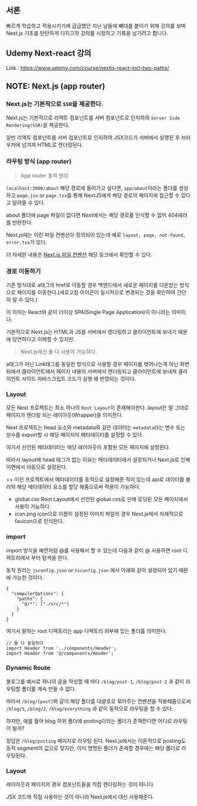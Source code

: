 ## 서론

빠르게 학습하고 적용시키기에 급급했던 지난 날들에 뼈대를 붙이기 위해 강의를 보며 Next.js 기초를 탄탄하게 다지고자 강의를 시청하고 기록을 남기려고 합니다.

## Udemy Next-react 강의

Link : https://www.udemy.com/course/nextjs-react-incl-two-paths/

## NOTE: Next.js (app router)

### Next.js는 기본적으로 `SSR`을 제공한다.

Next.js는 기본적으로 리액트 컴포넌트를 서버 컴포넌트로 인지하여 `Server Side Rendering(SSR)`을 제공한다.

일반 리액트 컴포넌트를 서버 컴포넌트로 인지하여 JSX코드가 서버에서 실행된 후 브라우저에 넘겨져 HTML로 렌더링된다.

### 라우팅 방식 (app router)

> App router 동작 원리

`localhost:3000/about` 해당 경로에 들어가고 싶다면, `app/about`이라는 폴더를 생성하고 `page.jsx` or `page.tsx`를 통해 NextJS에게 해당 경로의 페이지에 접근할 수 있다고 알려줄 수 있다.

about 폴더에 page 파일이 없다면 Next에서는 해당 경로를 인식할 수 없어 404에러를 반환한다.

Next.js에는 이런 파일 컨벤션이 정의되어 있는데 예로 `layout, page, not-found, error.tsx`가 있다.

더 자세한 내용은 [Next.js 파일 컨벤션](https://nextjs.org/docs/app/api-reference/file-conventions) 해당 링크에서 확인할 수 있다.

### 경로 이동하기

기존 방식대로 a태그의 href로 이동할 경우 백엔드에서 새로운 페이지를 다운받는 방식으로 페이지를 이동한다.(새로고침 아이콘이 일시적으로 변경되는 것을 확인하여 간단히 알 수 있다.)

이 의미는 React와 같이 더이상 SPA(Single Page Application)이 아니라는 의미이다.

기본적으로 Next.js는 HTML과 JS를 서버에서 렌더링하고 클라이언트에 보내기 때문에 당연하다고 이해할 수 있지만.

> Next.js에선 둘 다 사용이 가능하다.

a태그가 아닌 Link태그를 동일한 방식으로 사용할 경우 페이지를 벗어나는게 아닌 화면 뒤에서 클라이언트에서 페이지 내용이 서버에서 렌더링되고 클라이언트에 보내져 클라이언트 사이드 자바스크립트 코드가 실행 돼 반영되는 것이다.

### Layout

모든 Next 프로젝트는 최소 하나의 `Root Layout`이 존재해야한다.
layout은 말 그대로 페이지가 렌더링 되는 레이아웃(Wrapper)을 의미한다.

Next 프로젝트는 head 요소와 metadata와 같은 데이터는 `metadata`라는 변수 또는 상수를 export할 시 해당 페이지의 메타데이터를 설정할 수 있다.

여기서 선언된 메타데이터는 해당 레이아웃이 포함된 모든 페이지에 설정된다.

따라서 layout에 head 태그가 없는 이유는 메타데이터에서 설정되거나 Next.js로 인해 이면에서 자동으로 설정된다.

++ 이전 프로젝트에서 메타데이터를 동적으로 설정해준 적이 있는데 api로 데이터를 불러와 해당 메타데이터 요소를 할당 해줌으로써 적용이 가능하다.

- global.css
  Root Layout에서 선언된 global.css로 인해 로딩된 모든 페이지에서 사용이 가능하다.
- icon.png
  icon으로 이름이 설정된 이미지 파일의 경우 Next.js에서 자체적으로 favicon으로 인식한다.

### import

import 방식을 예전처럼 @를 사용해서 할 수 있는데 다음과 같이 @ 사용하면 root 디렉토리에서 부터 탐색을 한다.

동작 원리는 `jsconfig.json` or `tsconfig.json` 에서 아래와 같이 설정되어 있기 때문에 가능한 것이다.

```
{
  "compilerOptions": {
    "paths": {
      "@/*": ["./src/*"]
    }
  }
}
```

여기서 말하는 root 디렉토리는 app 디렉토리 외부에 있는 폴더를 의미한다.

```JS
// 둘 다 동일하다
import Header from '../components/Header';
import Header from '@/components/Header';
```

### Dynamic Route

블로그를 예시로 하나의 글을 작성할 때 마다 `/blog/post-1`, `/blog/post-2` 과 같이 라우팅할 폴더를 계속 만들 수 없다.

따라서 `/blog/[post]`와 같이 해당 폴더를 대괄호로 묶어주는 컨벤션을 적용해줌으로써 `/blog/1`, `/blog/2`, `/blog/everything` 과 같이 동적으로 라우팅을 할 수 있다.

하지만, 예를 들어 blog 하위 폴더에 posting이라는 폴더가 존재한다면 어디로 라우팅이 될까?

정답은 `/blog/posting` 페이지로 라우팅 된다. Next.js에서는 이론적으로 posting도 동적 segment의 값으로 맞지만, 이미 명명된 폴더가 존재할 경우에는 해당 폴더로 라우팅된다.

### Layout

레이아웃과 페이지의 경우 컴포넌트들을 직접 렌더링하는 것이 아니다.

JSX 코드에 직접 사용하는 것이 아니라 Next.js에서 대신 사용해준다.
